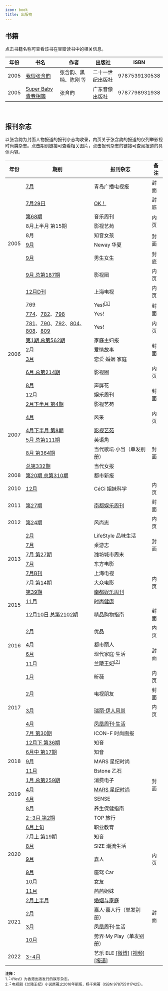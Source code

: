 ```yaml
---
icon: book
title: 出版物
---
```


## 书籍

点击书籍名称可查看该书在豆瓣读书中的相关信息。

<table>
<thead>
<tr>
    <th>年份</th>
    <th>书名</th>
    <th>作者</th>
    <th>出版社</th>
    <th>ISBN</th>
</tr>
</thead>
<tbody>
<tr>
    <td>2005</td>
    <td><a href="https://book.douban.com/subject/1426789/" target="_blank" rel="noopener">我很张含韵</a></td>
    <td>张含韵、黑楠、陈刚 等</td>
    <td>二十一世纪出版社</td>
    <td>9787539130538</td>
</tr>
<tr>
    <td>2005</td>
    <td><a href="https://book.douban.com/subject/1680911/" target="_blank" rel="noopener">Super Baby 青春相簿</a></td>
    <td>张含韵</td>
    <td>广东音像出版社</td>
    <td>9787798931938<br></td>
</tr>
</tbody>
</table>

<br/>

## 报刊杂志

以张含韵为封面人物报道的报刊杂志均收录，内页关于张含韵的报道的仅列举影视时尚类杂志。点击期别链接可查看相关图片，点击报刊杂志的链接可查阅报道的具体内容。

<table>
<thead>
<tr>
    <th>年份</th>
    <th>期别</th>
    <th>报刊杂志</th>
    <th>备注</th>
</tr>
</thead>
<tbody>
<tr>
    <td rowspan="10">2005</td>
    <td><a data-fancybox data-caption="青岛广播电视报 2005年7月" href="/images/magazine/200507_青岛广播电视报.webp">7月</a></td>
    <td>青岛广播电视报</td>
    <td>封面</td>
</tr>
<tr>
    <td><a data-fancybox data-caption="OK！ 2005年7月29日" href="/images/magazine/200507_OK.webp">7月29日</a></td>
    <td><a href="http://ent.sina.com.cn/s/m/2005-08-01/1751798029.html" target="_blank" rel="noopener">OK！</a></td>
    <td>封底</td>
</tr>
<tr>
    <td><a data-fancybox data-caption="音乐周刊 2005年第68期" href="/images/magazine/200508_音乐周刊.webp">第68期</a></td>
    <td>音乐周刊</td>
    <td rowspan="2">内页</td>
</tr>
<tr>
    <td>8月上半月 第15期</td>
    <td>影视艺苑</td>
</tr>
<tr>
    <td>8月</td>
    <td>知音女孩</td>
    <td rowspan="2">封面</td>
</tr>
<tr>
    <td><a data-fancybox data-caption="Neway华夏 2005年9月" href="/images/magazine/200509_Neway华夏.webp">9月</a></td>
    <td>Neway 华夏</td>
</tr>
<tr>
    <td><a data-fancybox data-caption="男生女生 2005年9月" href="/images/magazine/200509_男生女生.webp">9月</a></td>
    <td>男生女生</td>
    <td>封底</td>
</tr>
<tr>
    <td><a data-fancybox data-caption="影视圈 2005年9月 总第187期" href="/images/magazine/200509_影视圈.webp">9月 总第187期</a></td>
    <td>影视圈</td>
    <td>内页</td>
</tr>
<tr>
    <td><a data-fancybox data-caption="上海电视周刊 2005年12月D刊" href="/images/magazine/200512_上海电视.webp">12月D刊</a></td>
    <td>上海电视</td>
    <td>内页</td>
</tr>
<tr>
    <td><a data-fancybox data-caption="Yes! 第769期" href="/images/magazine/200512_Yes_769.webp">769</a></td>
    <td>Yes!<sup id="cite_ref-1"><a href="#cite_note-1">[1]</a></sup></td>
    <td rowspan="2">封面</td>
</tr>
<tr>
    <td rowspan="8">2006</td>
    <td><a data-fancybox data-caption="Yes! 第774期" href="/images/magazine/200600_Yes_774.webp">774</a>、<a data-fancybox data-caption="Yes! 第782期" href="/images/magazine/200600_Yes_782.webp">782</a>、<a data-fancybox data-caption="Yes! 第798期" href="/images/magazine/200600_Yes_798.webp">798</a></td>
    <td>Yes!</td>
</tr>
<tr>
    <td><a data-fancybox data-caption="Yes! 第781期" href="/images/magazine/200600_Yes_781.webp">781</a>、<a data-fancybox data-caption="Yes! 第790期" href="/images/magazine/200600_Yes_790.webp">790</a>、<a data-fancybox data-caption="Yes! 第792期" href="/images/magazine/200600_Yes_792.webp">792</a>、<a data-fancybox data-caption="Yes! 第804期" href="/images/magazine/200600_Yes_804.webp">804</a>、<a data-fancybox data-caption="Yes! 第808期" href="/images/magazine/200600_Yes_808.webp">808</a>、<a data-fancybox data-caption="Yes! 第809期" href="/images/magazine/200600_Yes_809.webp">809</a></td>
    <td>Yes!</td>
    <td>内页</td>
</tr>
<tr>
    <td><a data-fancybox data-caption="家庭主妇报 2006年第1期 总第562期" href="/images/magazine/200601_家庭主妇报.webp">第1期 总第562期</a></td>
    <td>家庭主妇报</td>
    <td rowspan="3">封面</td>
</tr>
<tr>
    <td><a data-fancybox data-caption="爱情故事 2006年2月" href="/images/magazine/200602_爱情故事.webp">2月</a></td>
    <td>爱情故事</td>
</tr>
<tr>
    <td><a data-fancybox data-caption="恋爱 婚姻 家庭 2006年3月" href="/images/magazine/200603_恋爱婚姻家庭.webp">3月</a></td>
    <td>恋爱 婚姻 家庭</td>
</tr>
<tr>
    <td><a data-fancybox data-caption="影视圈 2006年6月 总第214期" href="/images/magazine/200606_影视圈.webp">6月 总第214期</a></td>
    <td>影视圈</td>
    <td>内页</td>
</tr>
<tr>
    <td><a data-fancybox data-caption="声屏花 2006年8月" href="/images/magazine/200608_声屏花.webp">8月</a></td>
    <td>声屏花</td>
    <td rowspan="3">封面</td>
</tr>
<tr>
    <td>12月</td>
    <td>娱乐周刊</td>
</tr>
<tr>
    <td rowspan="6">2007</td>
    <td><a data-fancybox data-caption="影视艺苑 2007年2月下半月 第4期" href="/images/magazine/200702_影视艺苑.webp">2月下半月 第4期</a></td>
    <td>影视艺苑</td>
</tr>
<tr>
    <td><a data-fancybox data-caption="风采 2007年4月" href="/images/magazine/200704_风采.webp">4月</a></td>
    <td>风采</td>
    <td>内页</td>
</tr>
<tr>
    <td><a data-fancybox data-caption="影视艺苑 2007年4月下半月 第8期" href="/images/magazine/200704_影视艺苑1.webp">4月下半月 第8期</a></td>
    <td><a data-fancybox data-caption="影视艺苑 2007年4月下半月 第8期" href="/images/magazine/200704_影视艺苑2.webp">影视艺苑</a></td>
    <td rowspan="5">封面</td>
</tr>
<tr>
    <td><a data-fancybox data-caption="英语角 2007年5月 总第111期" href="/images/magazine/200705_英语角.webp">5月 总第111期</a></td>
    <td>英语角</td>
</tr>
<tr>
    <td><a data-fancybox data-caption="当代歌坛·小当 2007年8月 第364期" href="/images/magazine/200708_当代歌坛小当.webp">8月 第364期</a></td>
    <td>当代歌坛·小当（单发别册）</td>
</tr>
<tr>
    <td><a data-fancybox data-caption="当代女报 2007年 总第332期" href="/images/magazine/200712_当代女报.webp">总第332期</a></td>
    <td>当代女报</td>
</tr>
<tr>
    <td>2008</td>
    <td><a data-fancybox data-caption="都市新报 2008年第20期 总第310期" href="/images/magazine/200805_都市新报.webp">第20期 总第310期</a></td>
    <td>都市新报</td>
</tr>
<tr>
    <td>2010</td>
    <td><a data-fancybox data-caption="CéCi 姐妹科学 2010年12月" href="/images/magazine/201012_CeCi姐妹科学.webp">12月</a></td>
    <td>CéCi 姐妹科学</td>
    <td>内页</td>
</tr>
<tr>
    <td>2011</td>
    <td><a data-fancybox data-caption="南都娱乐周刊 2011年第27期" href="/images/magazine/201107_南都娱乐周刊.webp">第27期</a></td>
    <td><a href="http://music.yule.sohu.com/20110804/n315449043_2.shtml" target="_blank" rel="noopener">南都娱乐周刊</a></td>
    <td>封面</td>
</tr>
<tr>
    <td>2012</td>
    <td><a data-fancybox data-caption="风尚志 2012年第24期" href="/images/magazine/201212_风尚志.webp">第24期</a></td>
    <td>风尚志</td>
    <td>内页</td>
</tr>
<tr>
    <td rowspan="6">2013</td>
    <td><a data-fancybox data-caption="LifeStyle品味生活 2013年2月" href="/images/magazine/201302_LifeStyle品味生活.webp">2月</a></td>
    <td>LifeStyle 品味生活</td>
    <td rowspan="3">封面</td>
</tr>
<tr>
    <td><a data-fancybox data-caption="桌游志 2013年7月" href="/images/magazine/201307_桌游志.webp">7月</a></td>
    <td>桌游志</td>
</tr>
<tr>
    <td><a data-fancybox data-caption="潍坊城市周末 2013年7月5日 第27期" href="/images/magazine/201307_潍坊城市周末.webp">7月 第27期</a></td>
    <td>潍坊城市周末</td>
</tr>
<tr>
    <td><a data-fancybox data-caption="东方电影 2013年7月" href="/images/magazine/201307_东方电影.webp">7月</a></td>
    <td>东方电影</td>
    <td rowspan="5">内页</td>
</tr>
<tr>
    <td><a data-fancybox data-caption="上海电视 2013年7月B刊" href="/images/magazine/201307_上海电视.webp">7月B刊</a></td>
    <td>上海电视</td>
</tr>
<tr>
    <td><a data-fancybox data-caption="大众电影 2013年7月 第14期" href="/images/magazine/201307_大众电影.webp">7月 第14期</a></td>
    <td>大众电影</td>
</tr>
<tr>
    <td rowspan="3">2015</td>
    <td><a data-fancybox data-caption="南都娱乐周刊 2015年第39期" href="/images/magazine/201510_南都娱乐周刊.webp">第39期</a></td>
    <td><a href="https://weibo.com/1216431741/D1wN5vHfF" target="_blank" rel="noopener">南都娱乐周刊</a></td>
</tr>
<tr>
    <td><a data-fancybox data-caption="时尚健康 2015年11月" href="/images/magazine/201511_时尚健康.webp">11月</a></td>
    <td><a href="https://weibo.com/1841581081/D1ZX47ukI" target="_blank" rel="noopener">时尚健康</a></td>
</tr>
<tr>
    <td><a data-fancybox data-caption="精品购物指南 2015年12月10日 总第2102期" href="/images/magazine/201512_精品购物指南.webp">12月10日 总第2102期</a></td>
    <td>精品购物指南</td>
    <td>封面</td>
</tr>
<tr>
    <td rowspan="4">2016</td>
    <td><a data-fancybox data-caption="优品 2016年2月" href="/images/magazine/201602_优品.webp">2月</a></td>
    <td>优品</td>
    <td>内页</td>
</tr>
<tr>
    <td><a data-fancybox data-caption="都市丽人 2016年4月" href="/images/magazine/201604_都市丽人.webp">4月</a></td>
    <td>都市丽人</td>
    <td rowspan="3">封面</td>
</tr>
<tr>
    <td><a data-fancybox data-caption="现代家庭·生活 2016年6月" href="/images/magazine/201606_现代家庭生活.webp">6月</a></td>
    <td>现代家庭·生活</td>
</tr>
<tr>
    <td><a data-fancybox data-caption="兰陵王妃 2016年新版" href="/images/magazine/201611_兰陵王妃.webp">11月</a></td>
    <td>兰陵王妃<sup id="cite_ref-2"><a href="#cite_note-2">[2]</a></sup></td>
</tr>
<tr>
    <td rowspan="6">2017</td>
    <td><a data-fancybox data-caption="昕薇 2017年1月" href="/images/magazine/201701_昕薇.webp">1月</a></td>
    <td>昕薇</td>
    <td>内页</td>
</tr>
<tr>
    <td><a data-fancybox data-caption="电视朋友 2017年2月" href="/images/magazine/201702_电视朋友.webp">2月</a></td>
    <td>电视朋友</td>
    <td>封面</td>
</tr>
<tr>
    <td><a data-fancybox data-caption="瑞丽·伊人风尚 2017年3月" href="/images/magazine/201703_瑞丽伊人风尚.webp">3月</a></td>
    <td><a href="https://weibo.com/5295253869/EywPpxHmy" target="_blank" rel="noopener">瑞丽·伊人风尚</a></td>
    <td>内页</td>
</tr>
<tr>
    <td><a data-fancybox data-caption="凤凰周刊·生活 2017年4月" href="/images/magazine/201704_凤凰周刊生活.webp">4月</a></td>
    <td><a href="https://weibo.com/ttarticle/p/show?id=2309404093191841291570" target="_blank" rel="noopener">凤凰周刊·生活</a></td>
    <td rowspan="14">封面</td>
</tr>
<tr>
    <td><a data-fancybox data-caption="ICON-F时尚画报 2017年7月 第30期" href="/images/magazine/201707_ICON-F时尚画报.webp">7月 第30期</a></td>
    <td>ICON-F 时尚画报</td>
</tr>
<tr>
    <td><a data-fancybox data-caption="知音 2017年12月下 第36期" href="/images/magazine/201712_知音.webp">12月下 第36期</a></td>
    <td>知音</td>
</tr>
<tr>
    <td rowspan="3">2018</td>
    <td><a data-fancybox data-caption="知音 2018年6月中 第17期" href="/images/magazine/201806_知音.webp">6月中 第17期</a></td>
    <td>知音</td>
</tr>
<tr>
    <td><a data-fancybox data-caption="MARS星纪时尚 2018年9月" href="/images/magazine/201809_MARS星纪时尚.webp">9月</a></td>
    <td>MARS 星纪时尚</td>
</tr>
<tr>
    <td><a data-fancybox data-caption="Bstone 乙石 2018年11月" href="/images/magazine/201811_Bstone乙石.webp">11月</a></td>
    <td>Bstone 乙石</td>
</tr>
<tr>
    <td rowspan="4">2019</td>
    <td><a data-fancybox data-caption="消费电子 2019年1月 总第259期" href="/images/magazine/201901_消费电子.webp">1月 总第259期</a></td>
    <td>消费电子</td>
</tr>
<tr>
    <td><a data-fancybox data-caption="MARS星纪时尚 2019年4月" href="/images/magazine/201904_MARS星纪时尚.webp">4月</a></td>
    <td><a href="https://mp.weixin.qq.com/s/Lozsxco62aGDkjdD6guCNw" target="_blank" rel="noopener">MARS 星纪时尚</a></td>
</tr>
<tr>
    <td><a data-fancybox data-caption="SENSE 2019年4月" href="/images/magazine/201904_SENSE.webp">4月</a></td>
    <td>SENSE</td>
</tr>
<tr>
    <td><a data-fancybox data-caption="养生保健指南 2019年8月" href="/images/magazine/201908_养生保健指南.webp">8月</a></td>
    <td>养生保健指南</td>
</tr>
<tr>
    <td rowspan="8">2020</td>
    <td><a data-fancybox data-caption="TOP旅行 2020年2-3月 第2期" href="/images/magazine/202003_TOP旅行.webp">2-3月 第2期</a></td>
    <td>TOP 旅行</td>
</tr>
<tr>
    <td><a data-fancybox data-caption="职业教育 2020年6月上旬" href="/images/magazine/202006_职业教育.webp">6月上旬</a></td>
    <td>职业教育</td>
</tr>
<tr>
    <td><a data-fancybox data-caption="知音 2020年7月上 第19期" href="/images/magazine/202007_知音.webp">7月上 第19期</a></td>
    <td>知音</td>
</tr>
<tr>
    <td><a data-fancybox data-caption="SIZE潮流生活 2020年8月" href="/images/magazine/202008_SIZE潮流生活.webp">8月</a></td>
    <td>SIZE 潮流生活</td>
</tr>
<tr>
    <td><a data-fancybox data-caption="嘉人 2020年9月" href="/images/magazine/202009_嘉人.webp">9月</a></td>
    <td>嘉人</td>
    <td>内页</td>
</tr>
<tr>
    <td><a data-fancybox data-caption="座驾Car 2020年9月" href="/images/magazine/202009_座驾Car.webp">9月</a></td>
    <td>座驾 Car</td>
    <td rowspan="8">封面</td>
</tr>
<tr>
    <td><a data-fancybox data-caption="女友 2020年10月" href="/images/magazine/202010_女友.webp">10月</a></td>
    <td>女友</td>
</tr>
<tr>
    <td><a data-fancybox data-caption="茜茜姐妹 2020年11月" href="/images/magazine/202011_茜茜姐妹.webp">11月</a></td>
    <td>茜茜姐妹</td>
</tr>
<tr>
    <td rowspan="4">2021</td>
    <td><a data-fancybox data-caption="婚姻与家庭 2021年2月" href="/images/magazine/202102_婚姻与家庭.webp">2月上半月</a></td>
    <td><a href="http://www.mf-china.com.cn/MarryAndFamily/twolistController/content/1/32/17593.do" target="_blank" rel="noopener">婚姻与家庭</a></td>
</tr>
<tr>
    <td><a data-fancybox data-caption="嘉人·嘉人行 2021年2月" href="/images/magazine/202102_嘉人.webp">2月</a></td>
    <td>嘉人·嘉人行（单发别册）</td>
</tr>
<tr>
    <td><a data-fancybox data-caption="凤凰周刊·生活 2021年3月" href="/images/magazine/202103_凤凰周刊生活.webp">3月</a></td>
    <td>凤凰周刊·生活</td>
</tr>
<tr>
    <td><a data-fancybox data-caption="势界·My Play 2021年10月" href="/images/magazine/202110_势界.webp">10月</a></td>
    <td>势界·My Play（单发别册）</td>
</tr>
<tr>
    <td>2022</td>
    <td><a data-fancybox data-caption="艺乐ELE 2022年3-4月" href="/images/magazine/202203_艺乐.webp">3-4月</a></td>
    <td>艺乐 ELE <a href="https://weibo.com/1686031952/LkA0NB6uh" target="_blank" rel="noopener">[微博]</a> <a href="https://www.bilibili.com/video/BV1W34y1e7cn" target="_blank" rel="noopener">[视频]</a> <a href="https://baijiahao.baidu.com/s?id=1730414266425239164" target="_blank" rel="noopener">[报道]</a></td>
</tr>    
</tbody>
</table>

<small>
<b>注释：</b><br/>
1. <sup id="cite_note-1"><a href="#cite_ref-1">^</a></sup> 《Yes!》为香港出版发行的娱乐杂志。<br/>
2. <sup id="cite_note-2"><a href="#cite_ref-2">^</a></sup> 电视剧《兰陵王妃》小说原著之2016年新版，杨千紫著（ISBN 9787551117425）。
</small>
